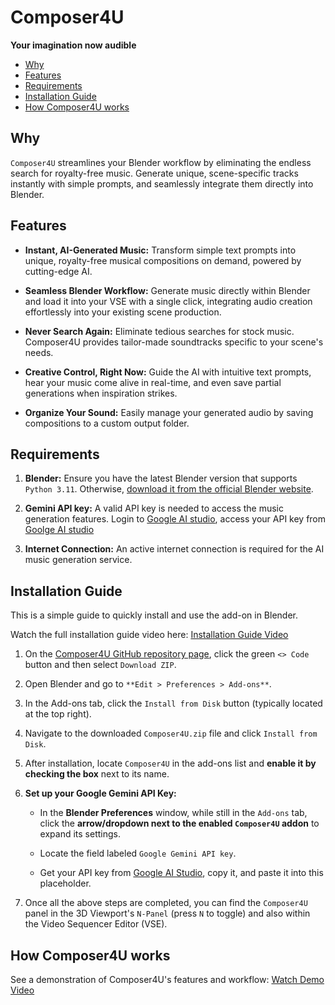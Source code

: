 # Composer4U

**Your imagination now audible**

* [Why](#why)
* [Features](#features)
* [Requirements](#requirements)
* [Installation Guide](#installation-guide)
* [How Composer4U works](#how-composer4u-works)

## Why

`Composer4U` streamlines your Blender workflow by eliminating the endless search for royalty-free music. Generate unique, scene-specific tracks instantly with simple prompts, and seamlessly integrate them directly into Blender.

## Features

- **Instant, AI-Generated Music:** Transform simple text prompts into unique, royalty-free musical compositions on demand, powered by cutting-edge AI.

- **Seamless Blender Workflow:** Generate music directly within Blender and load it into your VSE with a single click, integrating audio creation effortlessly into your existing scene production.

- **Never Search Again:** Eliminate tedious searches for stock music. Composer4U provides tailor-made soundtracks specific to your scene's needs.

- **Creative Control, Right Now:** Guide the AI with intuitive text prompts, hear your music come alive in real-time, and even save partial generations when inspiration strikes.

- **Organize Your Sound:** Easily manage your generated audio by saving compositions to a custom output folder.

## Requirements

1. **Blender:** Ensure you have the latest Blender version that supports `Python 3.11`. Otherwise, [download it from the official Blender website](https://www.blender.org/).

2. **Gemini API key:** A valid API key is needed to access the music generation features. Login to [Google AI studio](https://aistudio.google.com/welcome), access your API key from [Goolge AI studio](https://aistudio.google.com/apikey)

3. **Internet Connection:** An active internet connection is required for the AI music generation service.

## Installation Guide

This is a simple guide to quickly install and use the add-on in Blender.

Watch the full installation guide video here: [Installation Guide Video](YOUTUBE_LINK_HERE)

1.  On the [Composer4U GitHub repository page](https://github.com/your-username/Composer4U), click the green `<> Code` button and then select `Download ZIP`.

2.  Open Blender and go to `**Edit > Preferences > Add-ons**`.

3.  In the Add-ons tab, click the `Install from Disk` button (typically located at the top right).

4.  Navigate to the downloaded `Composer4U.zip` file and click `Install from Disk`.

5.  After installation, locate `Composer4U` in the add-ons list and **enable it by checking the box** next to its name.

6.  **Set up your Google Gemini API Key:**
    * In the **Blender Preferences** window, while still in the `Add-ons` tab, click the **arrow/dropdown next to the enabled `Composer4U` addon** to expand its settings.

    * Locate the field labeled `Google Gemini API key`.

    * Get your API key from [Google AI Studio](https://aistudio.google.com/apikey), copy it, and paste it into this placeholder.

7.  Once all the above steps are completed, you can find the `Composer4U` panel in the 3D Viewport's `N-Panel` (press `N` to toggle) and also within the Video Sequencer Editor (VSE).

## How Composer4U works

See a demonstration of Composer4U's features and workflow: [Watch Demo Video](https://youtu.be/5fC3SZb6nt0)